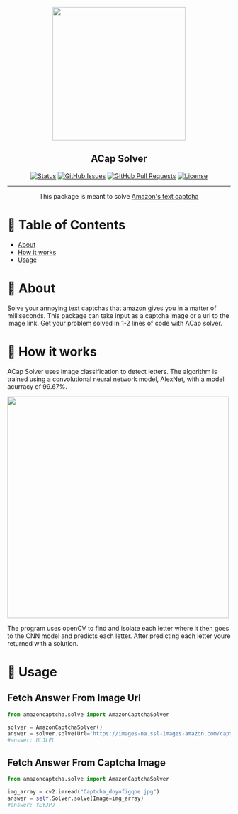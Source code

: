 <p align="center">
<img src="https://user-images.githubusercontent.com/13637813/206646958-70ee6325-f0d0-4570-b78e-9826b0668f80.png" height="300" />
</p>
<h2 align="center">ACap Solver</h2>
<div align="center">

  [![Status](https://img.shields.io/badge/status-active-success.svg)]()
  [![GitHub Issues](https://img.shields.io/github/issues/Oyal2/ACap-Solver.svg)](https://github.com/Oyal2/ACap-Solver/issues)
  [![GitHub Pull Requests](https://img.shields.io/github/issues-pr/kylelobo/The-Documentation-Compendium.svg)](https://github.com/Oyal2/ACap-Solver/pulls)
  [![License](https://img.shields.io/badge/license-MIT-blue.svg)](/LICENSE)
</div>

---
<p align="center"> This package is meant to solve 
<a href="https://www.amazon.com/errors/validateCaptcha">Amazon's text captcha</a>
    <br> 
</p>

# 📝 Table of Contents
+ [About](#about)
+ [How it works](#working)
+ [Usage](#usage)
  
# 🧐 About <a name = "about"></a>
Solve your annoying text captchas that amazon gives you in a matter of milliseconds. This package can take input as a captcha image or a url to the image link. Get your problem solved in 1-2 lines of code with ACap solver.


# 💭 How it works <a name = "working"></a>

ACap Solver uses image classification to detect letters. The algorithm is trained using a convolutional neural network model, AlexNet, with a model acurracy of 99.67%.

<img src="https://user-images.githubusercontent.com/13637813/206654693-6727e5f2-6ca0-46a0-a981-f9b0075806cf.png" height="500" width="500"/>

The program uses openCV to find and isolate each letter where it then goes to the CNN model and predicts each letter. After predicting each letter youre returned with a solution. 

# 🎈 Usage <a name = "usage"></a>

## Fetch Answer From Image Url 
```python
from amazoncaptcha.solve import AmazonCaptchaSolver

solver = AmazonCaptchaSolver()
answer = solver.solve(Url='https://images-na.ssl-images-amazon.com/captcha/lqbiackd/Captcha_tcvqeczslf.jpg')
#answer: ULJLFL
```

## Fetch Answer From Captcha Image
```python
from amazoncaptcha.solve import AmazonCaptchaSolver

img_array = cv2.imread("Captcha_doyufigqoe.jpg")
answer = self.Solver.solve(Image=img_array)
#answer: YEYJPJ
```